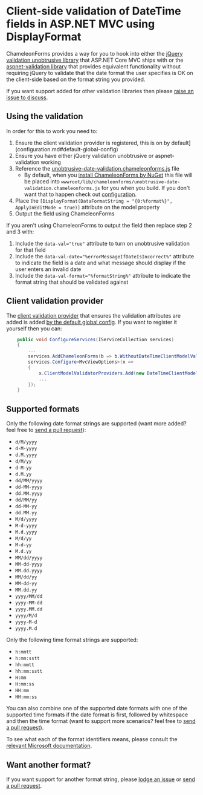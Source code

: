 # Client-side validation of DateTime fields in ASP.NET MVC using DisplayFormat

ChameleonForms provides a way for you to hook into either the [jQuery validation unobtrusive library](https://github.com/aspnet/jquery-validation-unobtrusive) that ASP.NET Core MVC ships with or the [aspnet-validation library](https://github.com/ryanelian/aspnet-validation) that provides equivalent functionality without requiring jQuery to validate that the date format the user specifies is OK on the client-side based on the format string you provided.

If you want support added for other validation libraries then please [raise an issue to discuss](https://github.com/MRCollective/ChameleonForms/issues).

## Using the validation

In order for this to work you need to:

1. Ensure the client validation provider is registered, this is on by default](configuration.md#default-global-config)
2. Ensure you have either jQuery validation unobtrusive or aspnet-validation working
3. Reference the [unobtrusive-date-validation.chameleonforms.js](https://github.com/MRCollective/ChameleonForms/blob/master/ChameleonForms.Example/wwwroot/lib/chameleonforms/unobtrusive-date-validation.chameleonforms.js) file
    * By default, when you [install ChameleonForms by NuGet](getting-started.md) this file will be placed into `wwwroot/lib/chameleonforms/unobtrusive-date-validation.chameleonforms.js` for you when you build. If you don't want that to happen check out [configuration](configuration.md#msbuild-configuration).
4. Place the `[DisplayFormat(DataFormatString = "{0:%format%}", ApplyInEditMode = true)]` attribute on the model property
5. Output the field using ChameleonForms

If you aren't using ChameleonForms to output the field then replace step 2 and 3 with:

1. Include the `data-val="true"` attribute to turn on unobtrusive validation for that field
2. Include the `data-val-date="%errorMessageIfDateIsIncorrect%"` attribute to indicate the field is a date and what message should display if the user enters an invalid date
3. Include the `data-val-format="%formatString%"` attribute to indicate the format string that should be validated against

## Client validation provider

The [client validation provider](https://github.com/MRCollective/ChameleonForms/blob/master/ChameleonForms/Validators/DateTimeClientModelValidatorProvider.cs) that ensures the validation attributes are added is added [by the default global config](configuration.md#default-global-config). If you want to register it yourself then you can:

```cs
    public void ConfigureServices(IServiceCollection services)
    {
        ...
        services.AddChameleonForms(b => b.WithoutDateTimeClientModelValidation());
        services.Configure<MvcViewOptions>(x =>
        {
            x.ClientModelValidatorProviders.Add(new DateTimeClientModelValidatorProvider());
            ...
        });
    }
```

## Supported formats

Only the following date format strings are supported (want more added? feel free to [send a pull request](https://github.com/MRCollective/ChameleonForms/pulls)):

* `d/M/yyyy`
* `d-M-yyyy`
* `d.M.yyyy`
* `d/M/yy`
* `d-M-yy`
* `d.M.yy`
* `dd/MM/yyyy`
* `dd-MM-yyyy`
* `dd.MM.yyyy`
* `dd/MM/yy`
* `dd-MM-yy`
* `dd.MM.yy`
* `M/d/yyyy`
* `M-d-yyyy`
* `M.d.yyyy`
* `M/d/yy`
* `M-d-yy`
* `M.d.yy`
* `MM/dd/yyyy`
* `MM-dd-yyyy`
* `MM.dd.yyyy`
* `MM/dd/yy`
* `MM-dd-yy`
* `MM.dd.yy`
* `yyyy/MM/dd`
* `yyyy-MM-dd`
* `yyyy.MM.dd`
* `yyyy/M/d`
* `yyyy-M-d`
* `yyyy.M.d`

Only the following time format strings are supported:

* `h:mmtt`
* `h:mm:sstt`
* `hh:mmtt`
* `hh:mm:sstt`
* `H:mm`
* `H:mm:ss`
* `HH:mm`
* `HH:mm:ss`

You can also combine one of the supported date formats with one of the supported time formats if the date format is first, followed by whitespace and then the time format (want to support more scenarios? feel free to [send a pull request](https://github.com/MRCollective/ChameleonForms/pulls)).

To see what each of the format identifiers means, please consult the [relevant Microsoft documentation](https://docs.microsoft.com/en-us/dotnet/standard/base-types/custom-date-and-time-format-strings).

## Want another format?

If you want support for another format string, please [lodge an issue](https://github.com/MRCollective/ChameleonForms/issues) or [send a pull request](https://github.com/MRCollective/ChameleonForms/pulls).
